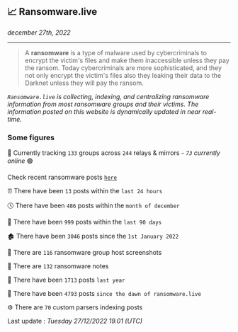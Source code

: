 ## 📈 Ransomware.live
_december 27th, 2022_

---

> A **ransomware** is a type of malware used by cybercriminals to encrypt the victim's files and make them inaccessible unless they pay the ransom. Today cybercriminals are more sophisticated, and they not only encrypt the victim's files also they leaking their data to the Darknet unless they will pay the ransom.


_`Ransomware.live` is collecting, indexing, and centralizing ransomware information from most ransomware groups and their victims. The information posted on this website is dynamically updated in near real-time._

### Some figures 

🔎 Currently tracking `133` groups across `244` relays & mirrors - _`73` currently online_ 🟢

Check recent ransomware posts [`here`](recentposts.md)


⏰ There have been `13` posts within the `last 24 hours`

🕓 There have been `486` posts within the `month of december`

📅 There have been `999` posts within the `last 90 days`

🏚 There have been `3046` posts since the `1st January 2022`

📸 There are `116` ransomware group host screenshots

📝 There are `132` ransomware notes

🚀 There have been `1713` posts `last year`

🐣 There have been `4793` posts `since the dawn of ransomware.live`

⚙️ There are `70` custom parsers indexing posts



Last update : _Tuesday 27/12/2022 19.01 (UTC)_

